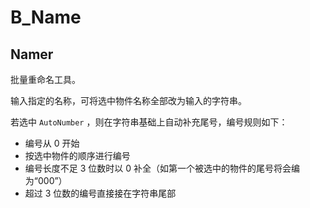 # B_Name

## Namer

批量重命名工具。

输入指定的名称，可将选中物件名称全部改为输入的字符串。

若选中 `AutoNumber` ，则在字符串基础上自动补充尾号，编号规则如下：

-   编号从 0 开始
-   按选中物件的顺序进行编号
-   编号长度不足 3 位数时以 0 补全（如第一个被选中的物件的尾号将会编为“000”）
-   超过 3 位数的编号直接接在字符串尾部
